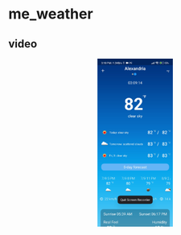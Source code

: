 # me_weather

## video

[<p align="center" width="100%"><img src="assets_github/1.jpg" width="150"></p>](https://youtube.com/shorts/RS_3QZiUQvQ
 "Now in Android: 21 or above")

 